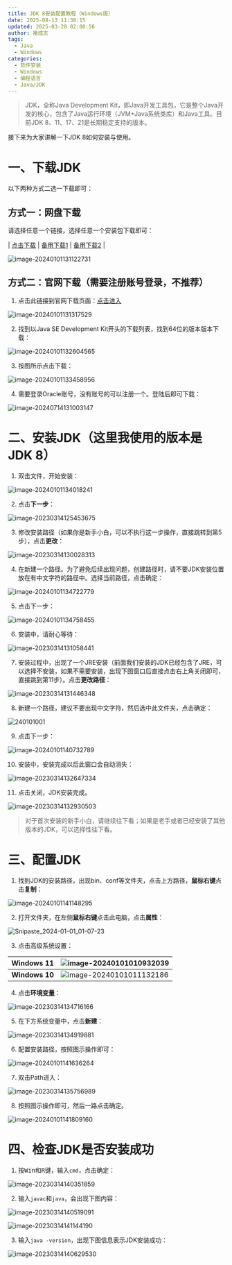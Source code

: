 ```yaml
---
title: JDK 8安装配置教程（Windows版）
date: 2025-08-13 11:38:15
updated: 2025-03-20 02:00:56
author: 褚成志
tags: 
  - Java
  - Windows
categories: 
  - 软件安装
  - Windows
  - 编程语言
  - Java/JDK
---
```


> JDK，全称Java Development Kit，即Java开发工具包，它是整个Java开发的核心，包含了Java运行环境（JVM+Java系统类库）和Java工具。目前JDK 8、11、17、21是长期稳定支持的版本。

接下来为大家讲解一下JDK 8如何安装与使用。

# 一、下载JDK

以下两种方式二选一下载即可：

## 方式一：网盘下载

请选择任意一个链接，选择任意一个安装包下载即可：

| [点击下载](https://pan.baidu.com/s/1FjQlCUulceJWOQP96qQvjQ?pwd=mclj) | [备用下载1](https://pan.baidu.com/s/1K4gR2k152JWimdxEADvp2g?pwd=1024) | [备用下载2](https://pan.baidu.com/s/1-KFO-_GQOsF2M-PVzKt24w?pwd=1024) |

![image-20240101131122731](/images/image-20240101131122731.png)

## 方式二：官网下载（需要注册账号登录，不推荐）

1. 点击此链接到官网下载页面：[点击进入](https://www.oracle.com/java/technologies/downloads/archive/)

![image-20240101131317529](/images/image-20240101131317529.png)

2. 找到以Java SE Development Kit开头的下载列表，找到64位的版本版本下载：

![image-20240101132604565](/images/image-20240101132604565.png)

3. 按图所示点击下载：

![image-20240101133458956](/images/image-20240101133458956.png)

4. 需要登录Oracle账号，没有账号的可以注册一个。登陆后即可下载：

![image-20240714131003147](/images/image-20240714131003147.png)

# 二、安装JDK（这里我使用的版本是JDK 8）

1. 双击文件，开始安装：

![image-20240101134018241](/images/image-20240101134018241.png)

2. 点击**下一步**：

![image-20230314125453675](/images/image-20230314125453675.png)

3. 修改安装路径（如果你是新手小白，可以不执行这一步操作，直接跳转到第5步），点击**更改**：

![image-20230314130028313](/images/image-20230314130028313.png)

4. 在新建一个路径。为了避免后续出现问题，创建路径时，请不要JDK安装位置放在有中文字符的路径中。选择当前路径，点击确定：

![image-20240101134722779](/images/image-20240101134722779.png)

5. 点击下一步：

![image-20240101134758455](/images/image-20240101134758455.png)

6. 安装中，请耐心等待：

![image-20230314131058441](/images/image-20230314131058441.png)

7. 安装过程中，出现了一个JRE安装（前面我们安装的JDK已经包含了JRE，可以选择不安装，如果不需要安装，出现下图窗口后直接点击右上角关闭即可，直接跳到第11步）。点击**更改路径**：

![image-20230314131446348](/images/image-20230314131446348.png)

8. 新建一个路径，建议不要出现中文字符，然后选中此文件夹，点击确定：

![240101001](/images/240101001.gif)

9. 点击下一步：

![image-20240101140732789](/images/image-20240101140732789.png)

10. 安装中，安装完成以后此窗口会自动消失：

![image-20230314132647334](/images/image-20230314132647334.png)

11. 点击关闭，JDK安装完成。

![image-20230314132930503](/images/image-20230314132930503.png)

> 对于首次安装的新手小白，请继续往下看；如果是老手或者已经安装了其他版本的JDK，可以选择性往下看。

# 三、配置JDK

1. 找到JDK的安装路径，出现bin、conf等文件夹，点击上方路径，**鼠标右键**点击**复制**：

![image-20240101141148295](/images/image-20240101141148295.png)

2. 打开文件夹，在左侧**鼠标右键**点击此电脑，点击**属性**：

![Snipaste_2024-01-01_01-07-23](/images/Snipaste_2024-01-01_01-07-23.png)

3. 点击高级系统设置：

| Windows 11 | ![image-20240101010932039](/images/image-20240101010932039.png) |
| :---: | :--- |
| **Windows 10** | ![image-20240101011132186](/images/image-20240101011132186.png) |

4. 点击**环境变量**：

![image-20230314134716166](/images/image-20230314134716166.png)

5. 在下方系统变量中，点击**新建**：

![image-20230314134919881](/images/image-20230314134919881.png)

6. 配置安装路径，按照图示操作即可：

![image-20240101141636264](/images/image-20240101141636264.png)

7. 双击Path进入：

![image-20230314135756989](/images/image-20230314135756989.png)

8. 按照图示操作即可，然后一路点击确定。

![image-20240101141809160](/images/image-20240101141809160.png)

# 四、检查JDK是否安装成功

1. 按<kbd>Win</kbd>和<kbd>R</kbd>键，输入`cmd`，点击确定：

![image-20230314140351859](/images/image-20230314140351859.png)

2. 输入`javac`和`java`，会出现下图内容：

![image-20230314140519091](/images/image-20230314140519091.png)

![image-20230314141144190](/images/image-20230314141144190.png)

3. 输入`java -version`，出现下图信息表示JDK安装成功：

![image-20230314140629530](/images/image-20230314140629530.png)